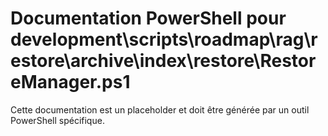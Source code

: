 # Documentation PowerShell pour development\scripts\roadmap\rag\restore\archive\index\restore\RestoreManager.ps1

Cette documentation est un placeholder et doit être générée par un outil PowerShell spécifique.

